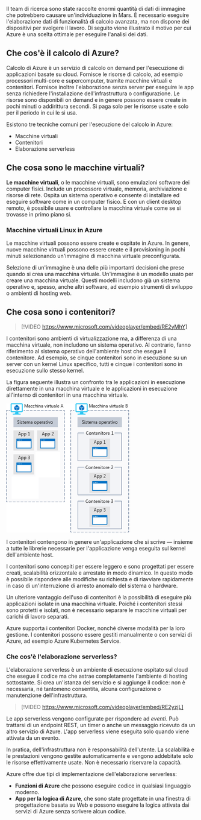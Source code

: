 Il team di ricerca sono state raccolte enormi quantità di dati di immagine che potrebbero causare un'individuazione in Mars. È necessario eseguire l'elaborazione dati di funzionalità di calcolo avanzata, ma non dispone dei dispositivi per svolgere il lavoro. Di seguito viene illustrato il motivo per cui Azure è una scelta ottimale per eseguire l'analisi dei dati.

## <a name="what-is-azure-compute"></a>Che cos'è il calcolo di Azure?
Calcolo di Azure è un servizio di calcolo on demand per l'esecuzione di applicazioni basate su cloud. Fornisce le risorse di calcolo, ad esempio processori multi-core e supercomputer, tramite macchine virtuali e contenitori. Fornisce inoltre l'elaborazione senza server per eseguire le app senza richiedere l'installazione dell'infrastruttura o configurazione. Le risorse sono disponibili on demand e in genere possono essere create in pochi minuti o addirittura secondi. Si paga solo per le risorse usate e solo per il periodo in cui le si usa.

Esistono tre tecniche comuni per l'esecuzione del calcolo in Azure:

- Macchine virtuali
- Contenitori
- Elaborazione serverless

## <a name="what-are-virtual-machines"></a>Che cosa sono le macchine virtuali?

**Le macchine virtuali**, o le macchine virtuali, sono emulazioni software dei computer fisici. Include un processore virtuale, memoria, archiviazione e risorse di rete. Ospita un sistema operativo e consente di installare ed eseguire software come in un computer fisico. E con un client desktop remoto, è possibile usare e controllare la macchina virtuale come se si trovasse in primo piano si.

### <a name="virtual-machines-in-azure"></a>Macchine virtuali Linux in Azure

Le macchine virtuali possono essere create e ospitate in Azure. In genere, nuove macchine virtuali possono essere create e il provisioning in pochi minuti selezionando un'immagine di macchina virtuale preconfigurata.

Selezione di un'immagine è una delle più importanti decisioni che prese quando si crea una macchina virtuale. Un'immagine è un modello usato per creare una macchina virtuale. Questi modelli includono già un sistema operativo e, spesso, anche altri software, ad esempio strumenti di sviluppo o ambienti di hosting web.

## <a name="what-are-containers"></a>Che cosa sono i contenitori?

> [!VIDEO https://www.microsoft.com/videoplayer/embed/RE2yMhY]

I contenitori sono ambienti di virtualizzazione ma, a differenza di una macchina virtuale, non includono un sistema operativo. Al contrario, fanno riferimento al sistema operativo dell'ambiente host che esegue il contenitore. Ad esempio, se cinque contenitori sono in esecuzione su un server con un kernel Linux specifico, tutti e cinque i contenitori sono in esecuzione sullo stesso kernel.

La figura seguente illustra un confronto tra le applicazioni in esecuzione direttamente in una macchina virtuale e le applicazioni in esecuzione all'interno di contenitori in una macchina virtuale.

![Un'illustrazione che mostra come il sistema operativo è una parte della macchina virtuale e non fa parte del contenitore](../media/2-vm-versus-containers.png)

I contenitori contengono in genere un'applicazione che si scrive &mdash; insieme a tutte le librerie necessarie per l'applicazione venga eseguita sul kernel dell'ambiente host.

I contenitori sono concepiti per essere leggero e sono progettati per essere creati, scalabilità orizzontale e arrestato in modo dinamico. In questo modo è possibile rispondere alle modifiche su richiesta e di riavviare rapidamente in caso di un'interruzione di arresto anomalo del sistema o hardware.

Un ulteriore vantaggio dell'uso di contenitori è la possibilità di eseguire più applicazioni isolate in una macchina virtuale. Poiché i contenitori stessi sono protetti e isolati, non è necessario separare le macchine virtuali per carichi di lavoro separati.

Azure supporta i contenitori Docker, nonché diverse modalità per la loro gestione. I contenitori possono essere gestiti manualmente o con servizi di Azure, ad esempio Azure Kubernetes Service.

### <a name="what-is-serverless-computing"></a>Che cos'è l'elaborazione serverless?

L'elaborazione serverless è un ambiente di esecuzione ospitato sul cloud che esegue il codice ma che astrae completamente l'ambiente di hosting sottostante. Si crea un'istanza del servizio e si aggiunge il codice: non è necessaria, né tantomeno consentita, alcuna configurazione o manutenzione dell'infrastruttura.

> [!VIDEO https://www.microsoft.com/videoplayer/embed/RE2yzjL]

Le app serverless vengono configurate per rispondere ad _eventi_. Può trattarsi di un endpoint REST, un timer o anche un messaggio ricevuto da un altro servizio di Azure. L'app serverless viene eseguita solo quando viene attivata da un evento.

In pratica, dell'infrastruttura non è responsabilità dell'utente. La scalabilità e le prestazioni vengono gestite automaticamente e vengono addebitate solo le risorse effettivamente usate. Non è necessario riservare la capacità.

Azure offre due tipi di implementazione dell'elaborazione serverless:

- **Funzioni di Azure** che possono eseguire codice in qualsiasi linguaggio moderno.
- **App per la logica di Azure**, che sono state progettate in una finestra di progettazione basata su Web e possono eseguire la logica attivata dai servizi di Azure senza scrivere alcun codice.

